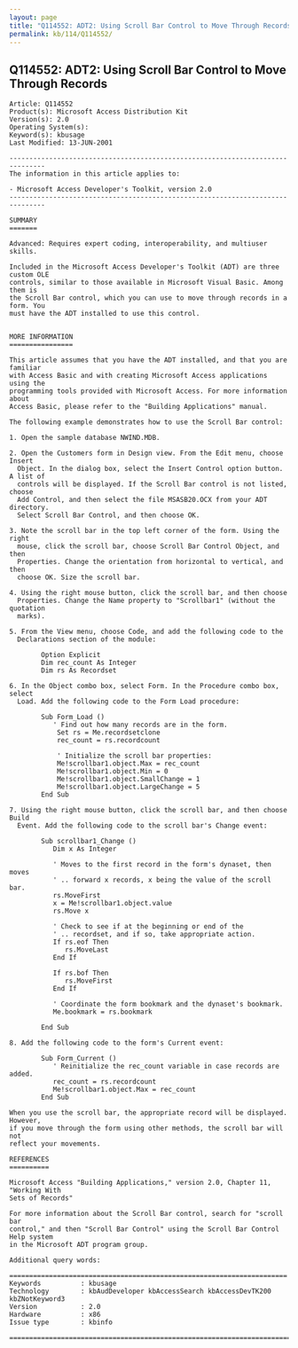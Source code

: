 ```yaml
---
layout: page
title: "Q114552: ADT2: Using Scroll Bar Control to Move Through Records"
permalink: kb/114/Q114552/
---
```


## Q114552: ADT2: Using Scroll Bar Control to Move Through Records

	Article: Q114552
	Product(s): Microsoft Access Distribution Kit
	Version(s): 2.0
	Operating System(s): 
	Keyword(s): kbusage
	Last Modified: 13-JUN-2001
	
	-------------------------------------------------------------------------------
	The information in this article applies to:
	
	- Microsoft Access Developer's Toolkit, version 2.0 
	-------------------------------------------------------------------------------
	
	SUMMARY
	=======
	
	Advanced: Requires expert coding, interoperability, and multiuser skills.
	
	Included in the Microsoft Access Developer's Toolkit (ADT) are three custom OLE
	controls, similar to those available in Microsoft Visual Basic. Among them is
	the Scroll Bar control, which you can use to move through records in a form. You
	must have the ADT installed to use this control.
	
	
	MORE INFORMATION
	================
	
	This article assumes that you have the ADT installed, and that you are familiar
	with Access Basic and with creating Microsoft Access applications using the
	programming tools provided with Microsoft Access. For more information about
	Access Basic, please refer to the "Building Applications" manual.
	
	The following example demonstrates how to use the Scroll Bar control:
	
	1. Open the sample database NWIND.MDB.
	
	2. Open the Customers form in Design view. From the Edit menu, choose Insert
	  Object. In the dialog box, select the Insert Control option button. A list of
	  controls will be displayed. If the Scroll Bar control is not listed, choose
	  Add Control, and then select the file MSASB20.OCX from your ADT directory.
	  Select Scroll Bar Control, and then choose OK.
	
	3. Note the scroll bar in the top left corner of the form. Using the right
	  mouse, click the scroll bar, choose Scroll Bar Control Object, and then
	  Properties. Change the orientation from horizontal to vertical, and then
	  choose OK. Size the scroll bar.
	
	4. Using the right mouse button, click the scroll bar, and then choose
	  Properties. Change the Name property to "Scrollbar1" (without the quotation
	  marks).
	
	5. From the View menu, choose Code, and add the following code to the
	  Declarations section of the module:
	
	        Option Explicit
	        Dim rec_count As Integer
	        Dim rs As Recordset
	
	6. In the Object combo box, select Form. In the Procedure combo box, select
	  Load. Add the following code to the Form Load procedure:
	
	        Sub Form_Load ()
	           ' Find out how many records are in the form.
	            Set rs = Me.recordsetclone
	            rec_count = rs.recordcount
	
	            ' Initialize the scroll bar properties:
	            Me!scrollbar1.object.Max = rec_count
	            Me!scrollbar1.object.Min = 0
	            Me!scrollbar1.object.SmallChange = 1
	            Me!scrollbar1.object.LargeChange = 5
	        End Sub
	
	7. Using the right mouse button, click the scroll bar, and then choose Build
	  Event. Add the following code to the scroll bar's Change event:
	
	        Sub scrollbar1_Change ()
	           Dim x As Integer
	
	           ' Moves to the first record in the form's dynaset, then moves
	           ' .. forward x records, x being the value of the scroll bar.
	           rs.MoveFirst
	           x = Me!scrollbar1.object.value
	           rs.Move x
	
	           ' Check to see if at the beginning or end of the
	           ' .. recordset, and if so, take appropriate action.
	           If rs.eof Then
	              rs.MoveLast
	           End If
	
	           If rs.bof Then
	              rs.MoveFirst
	           End If
	
	           ' Coordinate the form bookmark and the dynaset's bookmark.
	           Me.bookmark = rs.bookmark
	
	        End Sub
	
	8. Add the following code to the form's Current event:
	
	        Sub Form_Current ()
	           ' Reinitialize the rec_count variable in case records are added.
	           rec_count = rs.recordcount
	           Me!scrollbar1.object.Max = rec_count
	        End Sub
	
	When you use the scroll bar, the appropriate record will be displayed. However,
	if you move through the form using other methods, the scroll bar will not
	reflect your movements.
	
	REFERENCES
	==========
	
	Microsoft Access "Building Applications," version 2.0, Chapter 11, "Working With
	Sets of Records"
	
	For more information about the Scroll Bar control, search for "scroll bar
	control," and then "Scroll Bar Control" using the Scroll Bar Control Help system
	in the Microsoft ADT program group.
	
	Additional query words:
	
	======================================================================
	Keywords          : kbusage 
	Technology        : kbAudDeveloper kbAccessSearch kbAccessDevTK200 kbZNotKeyword3
	Version           : 2.0
	Hardware          : x86
	Issue type        : kbinfo
	
	=============================================================================
	
